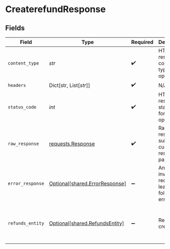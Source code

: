 # CreaterefundResponse


## Fields

| Field                                                                                                                                                                                                                                                                                                                                                                                                                                                                                                     | Type                                                                                                                                                                                                                                                                                                                                                                                                                                                                                                      | Required                                                                                                                                                                                                                                                                                                                                                                                                                                                                                                  | Description                                                                                                                                                                                                                                                                                                                                                                                                                                                                                               | Example                                                                                                                                                                                                                                                                                                                                                                                                                                                                                                   |
| --------------------------------------------------------------------------------------------------------------------------------------------------------------------------------------------------------------------------------------------------------------------------------------------------------------------------------------------------------------------------------------------------------------------------------------------------------------------------------------------------------- | --------------------------------------------------------------------------------------------------------------------------------------------------------------------------------------------------------------------------------------------------------------------------------------------------------------------------------------------------------------------------------------------------------------------------------------------------------------------------------------------------------- | --------------------------------------------------------------------------------------------------------------------------------------------------------------------------------------------------------------------------------------------------------------------------------------------------------------------------------------------------------------------------------------------------------------------------------------------------------------------------------------------------------- | --------------------------------------------------------------------------------------------------------------------------------------------------------------------------------------------------------------------------------------------------------------------------------------------------------------------------------------------------------------------------------------------------------------------------------------------------------------------------------------------------------- | --------------------------------------------------------------------------------------------------------------------------------------------------------------------------------------------------------------------------------------------------------------------------------------------------------------------------------------------------------------------------------------------------------------------------------------------------------------------------------------------------------- |
| `content_type`                                                                                                                                                                                                                                                                                                                                                                                                                                                                                            | *str*                                                                                                                                                                                                                                                                                                                                                                                                                                                                                                     | :heavy_check_mark:                                                                                                                                                                                                                                                                                                                                                                                                                                                                                        | HTTP response content type for this operation                                                                                                                                                                                                                                                                                                                                                                                                                                                             |                                                                                                                                                                                                                                                                                                                                                                                                                                                                                                           |
| `headers`                                                                                                                                                                                                                                                                                                                                                                                                                                                                                                 | Dict[str, List[*str*]]                                                                                                                                                                                                                                                                                                                                                                                                                                                                                    | :heavy_check_mark:                                                                                                                                                                                                                                                                                                                                                                                                                                                                                        | N/A                                                                                                                                                                                                                                                                                                                                                                                                                                                                                                       |                                                                                                                                                                                                                                                                                                                                                                                                                                                                                                           |
| `status_code`                                                                                                                                                                                                                                                                                                                                                                                                                                                                                             | *int*                                                                                                                                                                                                                                                                                                                                                                                                                                                                                                     | :heavy_check_mark:                                                                                                                                                                                                                                                                                                                                                                                                                                                                                        | HTTP response status code for this operation                                                                                                                                                                                                                                                                                                                                                                                                                                                              |                                                                                                                                                                                                                                                                                                                                                                                                                                                                                                           |
| `raw_response`                                                                                                                                                                                                                                                                                                                                                                                                                                                                                            | [requests.Response](https://requests.readthedocs.io/en/latest/api/#requests.Response)                                                                                                                                                                                                                                                                                                                                                                                                                     | :heavy_check_mark:                                                                                                                                                                                                                                                                                                                                                                                                                                                                                        | Raw HTTP response; suitable for custom response parsing                                                                                                                                                                                                                                                                                                                                                                                                                                                   |                                                                                                                                                                                                                                                                                                                                                                                                                                                                                                           |
| `error_response`                                                                                                                                                                                                                                                                                                                                                                                                                                                                                          | [Optional[shared.ErrorResponse]](../../models/shared/errorresponse.md)                                                                                                                                                                                                                                                                                                                                                                                                                                    | :heavy_minus_sign:                                                                                                                                                                                                                                                                                                                                                                                                                                                                                        | Any bad or invalid request will lead to following error object                                                                                                                                                                                                                                                                                                                                                                                                                                            | {"message":"bad URL, please check API documentation","code":"request_failed","type":"invalid_request_error"}                                                                                                                                                                                                                                                                                                                                                                                              |
| `refunds_entity`                                                                                                                                                                                                                                                                                                                                                                                                                                                                                          | [Optional[shared.RefundsEntity]](../../models/shared/refundsentity.md)                                                                                                                                                                                                                                                                                                                                                                                                                                    | :heavy_minus_sign:                                                                                                                                                                                                                                                                                                                                                                                                                                                                                        | Refund created                                                                                                                                                                                                                                                                                                                                                                                                                                                                                            | {"cf_payment_id":918812,"cf_refund_id":"refund_1553338","refund_id":"REF-123","order_id":"c6G-QMcbm1848","entity":"refund","refund_amount":100.81,"refund_currency":"INR","refund_note":"Refund for order #123","refund_status":"SUCCESS","refund_type":"MERCHANT_INITIATED","refund_splits":[],"status_description":"In Progress","refund_arn":"RF12312","metadata":null,"created_at":"2021-07-25T08:57:52+05:30","processed_at":"2021-07-25T12:57:52+05:30","refund_charge":0,"refund_mode":"STANDARD"} |